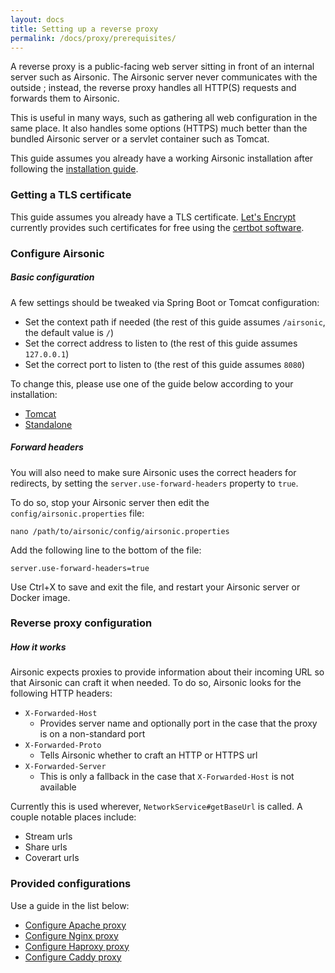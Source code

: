```yaml
---
layout: docs
title: Setting up a reverse proxy
permalink: /docs/proxy/prerequisites/
---
```

A reverse proxy is a public-facing web server sitting in front of an internal server such as Airsonic. The Airsonic server never communicates with the outside ; instead, the reverse proxy handles all HTTP(S) requests and forwards them to Airsonic.

This is useful in many ways, such as gathering all web configuration in the same place. It also handles some options (HTTPS) much better than the bundled Airsonic server or a servlet container such as Tomcat.

This guide assumes you already have a working Airsonic installation after following the [installation guide](/docs/install).

### Getting a TLS certificate

This guide assumes you already have a TLS certificate. [Let's Encrypt](https://letsencrypt.org/getting-started/) currently provides such certificates for free using the [certbot software](https://certbot.eff.org/).

### Configure Airsonic

##### Basic configuration

A few settings should be tweaked via Spring Boot or Tomcat
configuration:

  - Set the context path if needed (the rest of this guide assumes `/airsonic`, the default value is `/`)
  - Set the correct address to listen to (the rest of this guide assumes `127.0.0.1`)
  - Set the correct port to listen to (the rest of this guide assumes `8080`)

To change this, please use one of the guide below according to your installation:

- [Tomcat](/docs/configure/tomcat/)
- [Standalone](/docs/configure/standalone/)

##### Forward headers

You will also need to make sure Airsonic uses the correct headers for redirects, by setting the `server.use-forward-headers` property to `true`.

To do so, stop your Airsonic server then edit the `config/airsonic.properties` file:

```
nano /path/to/airsonic/config/airsonic.properties
```

Add the following line to the bottom of the file:
```
server.use-forward-headers=true
```

Use Ctrl+X to save and exit the file, and restart your Airsonic server or Docker image.

### Reverse proxy configuration

##### How it works

Airsonic expects proxies to provide information about their incoming URL so that Airsonic can craft it when needed.
To do so, Airsonic looks for the following HTTP headers:

 - `X-Forwarded-Host`
   - Provides server name and optionally port in the case that the proxy is on a non-standard port
 - `X-Forwarded-Proto`
   - Tells Airsonic whether to craft an HTTP or HTTPS url
 - `X-Forwarded-Server`
   - This is only a fallback in the case that `X-Forwarded-Host` is not available

Currently this is used wherever, `NetworkService#getBaseUrl` is called. A couple notable places include:

- Stream urls
- Share urls
- Coverart urls

### Provided configurations

Use a guide in the list below:
- [Configure Apache proxy](/docs/proxy/apache)
- [Configure Nginx proxy](/docs/proxy/nginx)
- [Configure Haproxy proxy](/docs/proxy/haproxy)
- [Configure Caddy proxy](/docs/proxy/caddy)
